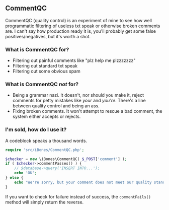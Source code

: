 CommentQC
----------------------------------------------------

CommentQC (quality control) is an experiment of mine to see how well programmatic filtering of useless txt speak or otherwise broken comments are. I can't say how production ready it is, you'll probably get some false positives/negatives, but it's worth a shot.

### What is CommentQC for?

* Filtering out painful comments like "plz help me plzzzzzzz"
* Filtering out standard txt speak
* Filtering out some obvious spam

### What is CommentQC *not* for?
* Being a grammar nazi. It doesn't, nor should you make it, reject comments for petty mistakes like _your_ and _you're_. There's a line between quality control and being an ass.
* Fixing broken comments. It won't attempt to rescue a bad comment, the system either accepts or rejects.

### I'm sold, how do I use it?
A codeblock speaks a thousand words.

```php
require 'src/iBones/CommentQC.php';

$checker = new \iBones\CommentQC( $_POST['comment'] );
if ( $checker->commentPasses() ) {
    // $database->query('INSERT INTO...');
    echo 'OK';
} else {
    echo "We're sorry, but your comment does not meet our quality standards.";
}
```

If you want to check for failure instead of success, the `commentFails()` method will simply return the reverse.